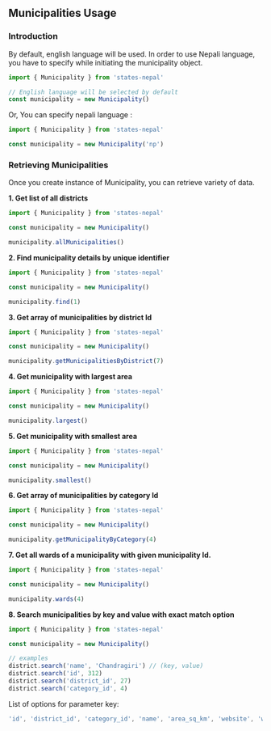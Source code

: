 ## Municipalities Usage

### Introduction

By default, english language will be used. In order to use Nepali language, you have to specify while initiating the municipality object.

```js
import { Municipality } from 'states-nepal'

// English language will be selected by default
const municipality = new Municipality()
```

Or, You can specify nepali language :

```js
import { Municipality } from 'states-nepal'

const municipality = new Municipality('np')
```

### Retrieving Municipalities

Once you create instance of Municipality, you can retrieve variety of data.

**1. Get list of all districts**

```js
import { Municipality } from 'states-nepal'

const municipality = new Municipality()

municipality.allMunicipalities()
```

**2. Find municipality details by unique identifier**

```js
import { Municipality } from 'states-nepal'

const municipality = new Municipality()

municipality.find(1)
```

**3. Get array of municipalities by district Id**

```js
import { Municipality } from 'states-nepal'

const municipality = new Municipality()

municipality.getMunicipalitiesByDistrict(7)
```

**4. Get municipality with largest area**

```js
import { Municipality } from 'states-nepal'

const municipality = new Municipality()

municipality.largest()
```

**5. Get municipality with smallest area**

```js
import { Municipality } from 'states-nepal'

const municipality = new Municipality()

municipality.smallest()
```

**6. Get array of municipalities by category Id**

```js
import { Municipality } from 'states-nepal'

const municipality = new Municipality()

municipality.getMunicipalityByCategory(4)
```

**7. Get all wards of a municipality with given municipality Id.**

```js
import { Municipality } from 'states-nepal'

const municipality = new Municipality()

municipality.wards(4)
```

**8. Search municipalities by key and value with exact match option**

```js
import { Municipality } from 'states-nepal'

const municipality = new Municipality()

// examples
district.search('name', 'Chandragiri') // (key, value)
district.search('id', 312)
district.search('district_id', 27)
district.search('category_id', 4)
```

List of options for parameter key:

```js
'id', 'district_id', 'category_id', 'name', 'area_sq_km', 'website', 'wards'
```
